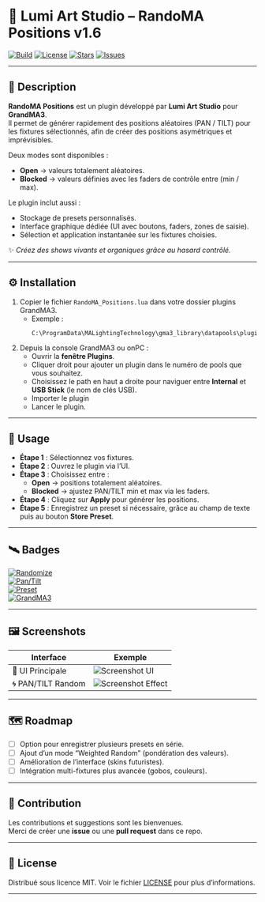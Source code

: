 # 🌌 Lumi Art Studio – RandoMA Positions v1.6

[![Build](https://img.shields.io/badge/Status-Stable-green?logo=github)](https://github.com/MayBeLinux/randoMA-Positions)
[![License](https://img.shields.io/badge/License-MIT-purple)](LICENSE)
[![Stars](https://img.shields.io/github/stars/MayBeLinux/randoMA-Positions?style=social)](https://github.com/MayBeLinux/randoMA-Positions/stargazers)
[![Issues](https://img.shields.io/github/issues/MayBeLinux/randoMA-Positions?logo=github)](https://github.com/MayBeLinux/randoMA-Positions/issues)

---

## 🔮 Description  

**RandoMA Positions** est un plugin développé par **Lumi Art Studio** pour **GrandMA3**.  
Il permet de générer rapidement des positions aléatoires (PAN / TILT) pour les fixtures sélectionnés, afin de créer des positions asymétriques et imprévisibles.  

Deux modes sont disponibles :  
- **Open** → valeurs totalement aléatoires.  
- **Blocked** → valeurs définies avec les faders de contrôle entre (min / max).  

Le plugin inclut aussi :  
- Stockage de presets personnalisés.  
- Interface graphique dédiée (UI avec boutons, faders, zones de saisie).  
- Sélection et application instantanée sur les fixtures choisies.  

✨ *Créez des shows vivants et organiques grâce au hasard contrôlé.*  

---

## ⚙️ Installation  

1. Copier le fichier `RandoMA_Positions.lua` dans votre dossier plugins GrandMA3.  
   - Exemple :  
     ```
     C:\ProgramData\MALightingTechnology\gma3_library\datapools\plugins
     ```  
2. Depuis la console GrandMA3 ou onPC :  
   - Ouvrir la **fenêtre Plugins**.  
   - Cliquer droit pour ajouter un plugin dans le numéro de pools que vous souhaitez.
   - Choisissez le path en haut a droite pour naviguer entre __Internal__ et __USB Stick__ (le nom de clés USB).
   - Importer le plugin
   - Lancer le plugin.  

---

## 🚀 Usage  

- **Étape 1** : Sélectionnez vos fixtures.  
- **Étape 2** : Ouvrez le plugin via l’UI.  
- **Étape 3** : Choisissez entre :  
  - **Open** → positions totalement aléatoires.  
  - **Blocked** → ajustez PAN/TILT min et max via les faders.  
- **Étape 4** : Cliquez sur **Apply** pour générer les positions.  
- **Étape 5** : Enregistrez un preset si nécessaire, grâce au champ de texte puis au bouton __Store Preset__.

---

## 🛰️ Badges  

[![Randomize](https://img.shields.io/badge/🎲-Randomize-blue)](#)  
[![Pan/Tilt](https://img.shields.io/badge/🌀-PAN%2FTILT-lightgrey)](#)  
[![Preset](https://img.shields.io/badge/💾-Preset-orange)](#)  
[![GrandMA3](https://img.shields.io/badge/🎚️-GrandMA3-yellow)](#)  

---

## 🖼️ Screenshots  

| Interface | Exemple |
|-----------|---------|
| 🎨 UI Principale | ![Screenshot UI](https://via.placeholder.com/500x250.png?text=RandoMA+Positions+UI) |
| 🌀 PAN/TILT Random | ![Screenshot Effect](https://via.placeholder.com/500x250.png?text=Random+PAN%2FTILT) |

---

## 🗺️ Roadmap  

- [ ] Option pour enregistrer plusieurs presets en série.  
- [ ] Ajout d’un mode “Weighted Random” (pondération des valeurs).  
- [ ] Amélioration de l’interface (skins futuristes).  
- [ ] Intégration multi-fixtures plus avancée (gobos, couleurs).  

---

## 🤝 Contribution  

Les contributions et suggestions sont les bienvenues.  
Merci de créer une **issue** ou une **pull request** dans ce repo.  

---

## 📜 License  

Distribué sous licence MIT. Voir le fichier [LICENSE](LICENSE) pour plus d’informations.  

---
